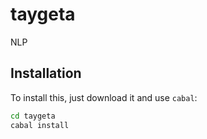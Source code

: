 
# taygeta

NLP

## Installation

To install this, just download it and use `cabal`:

```bash
cd taygeta
cabal install
```


